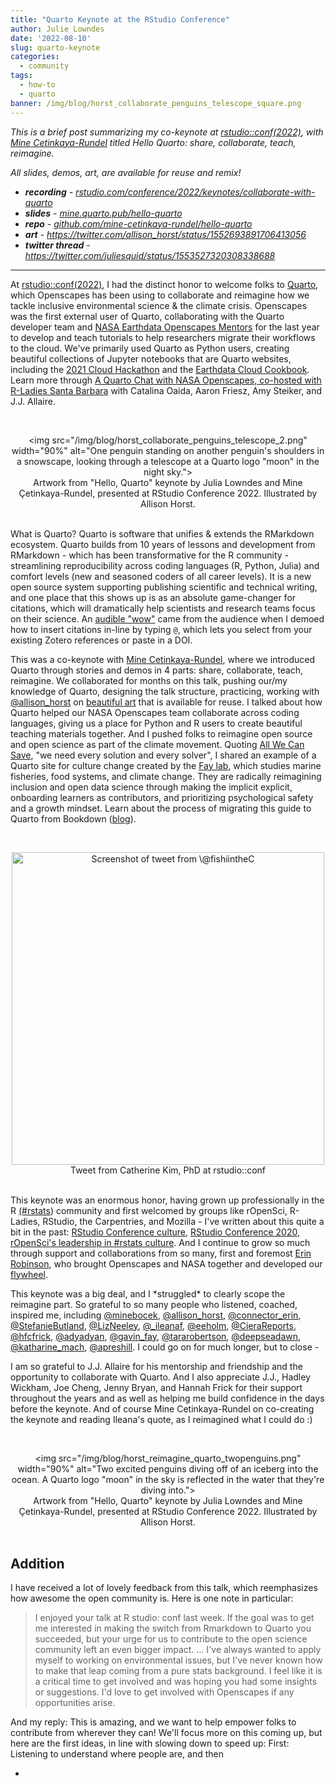 ```yaml
---
title: "Quarto Keynote at the RStudio Conference"
author: Julie Lowndes
date: '2022-08-10'
slug: quarto-keynote
categories:
  - community
tags:
  - how-to
  - quarto
banner: /img/blog/horst_collaborate_penguins_telescope_square.png
---
```


*This is a brief post summarizing my co-keynote at [rstudio::conf(2022)](https://www.rstudio.com/conference/), with [Mine Cetinkaya-Rundel](https://twitter.com/minebocek) titled Hello Quarto: share, collaborate, teach, reimagine.*

*All slides, demos, art, are available for reuse and remix!*

- ***recording*** *- [rstudio.com/conference/2022/keynotes/collaborate-with-quarto](https://www.rstudio.com/conference/2022/keynotes/collaborate-with-quarto/)*
-   ***slides*** - *[mine.quarto.pub/hello-quarto](https://mine.quarto.pub/hello-quarto)*
-   ***repo*** - *[github.com/mine-cetinkaya-rundel/hello-quarto](https://github.com/mine-cetinkaya-rundel/hello-quarto)*
-   ***art*** - *<https://twitter.com/allison_horst/status/1552693891706413056>*
-   ***twitter thread*** - *<https://twitter.com/juliesquid/status/1553527320308338688>*

----

At [rstudio::conf(2022)](https://www.rstudio.com/conference/), I had the distinct honor to welcome folks to [Quarto](https://quarto.org), which Openscapes has been using to collaborate and reimagine how we tackle inclusive environmental science & the climate crisis. Openscapes was the first external user of Quarto, collaborating with the Quarto developer team and [NASA Earthdata Openscapes Mentors](https://nasa-openscapes.github.io) for the last year to develop and teach tutorials to help researchers migrate their workflows to the cloud. We've primarily used Quarto as Python users, creating beautiful collections of Jupyter notebooks that are Quarto websites, including the [2021 Cloud Hackathon](https://nasa-openscapes.github.io/2021-Cloud-Hackathon/) and the [Earthdata Cloud Cookbook](https://nasa-openscapes.github.io/earthdata-cloud-cookbook/). Learn more through [A Quarto Chat with NASA Openscapes, co-hosted with R-Ladies Santa Barbara](https://www.openscapes.org/blog/2022/06/22/hello-quarto/) with Catalina Oaida, Aaron Friesz, Amy Steiker, and J.J. Allaire.

<br> <center> <a><img src="/img/blog/horst_collaborate_penguins_telescope_2.png" width="90%" alt="One penguin standing on another penguin's shoulders in a snowscape, looking through a telescope at a Quarto logo "moon" in the night sky."></a> <figcaption> Artwork from "Hello, Quarto" keynote by Julia Lowndes and Mine Çetinkaya-Rundel, presented at RStudio Conference 2022. Illustrated by Allison Horst.</figcaption> </center> <br>

What is Quarto? Quarto is software that unifies & extends the RMarkdown ecosystem. Quarto builds from 10 years of lessons and development from RMarkdown - which has been transformative for the R community - streamlining reproducibility across coding languages (R, Python, Julia) and comfort levels (new and seasoned coders of all career levels). It is a new open source system supporting publishing scientific and technical writing, and one place that this shows up is as an absolute game-changer for citations, which will dramatically help scientists and research teams focus on their science. An [audible "wow"](https://twitter.com/hadleywickham/status/1553382131816095746) came from the audience when I demoed how to insert citations in-line by typing `@`, which lets you select from your existing Zotero references or paste in a DOI. 

This was a co-keynote with [Mine Cetinkaya-Rundel](https://twitter.com/minebocek), where we introduced Quarto through stories and demos in 4 parts: share, collaborate, teach, reimagine. We collaborated for months on this talk, pushing our/my knowledge of Quarto, designing the talk structure, practicing, working with [@allison_horst](https://twitter.com/allison_horst) on [beautiful art](https://github.com/allisonhorst/stats-illustrations) that is available for reuse. I talked about how Quarto helped our NASA Openscapes team collaborate across coding languages, giving us a place for Python and R users to create beautiful teaching materials together. And I pushed folks to reimagine open source and open science as part of the climate movement. Quoting [All We Can Save](https://www.allwecansave.earth/), "we need every solution and every solver", I shared an example of a Quarto site for culture change created by the [Fay lab](https://thefaylab.github.io/lab-manual/), which studies marine fisheries, food systems, and climate change. They are radically reimagining inclusion and open data science through making the implicit explicit, onboarding learners as contributors, and prioritizing psychological safety and a growth mindset. Learn about the process of migrating this guide to Quarto from Bookdown ([blog](https://www.openscapes.org/blog/2022/07/21/quarto-migrate/)).

<br> <center> <a href="https://twitter.com/fishiintheC/status/1552663639370469376"><img src="/img/blog/tweet-fishiintheC-rstudioconf.png" width="500px" alt="Screenshot of tweet from \@fishiintheC"></a> <figcaption>Tweet from Catherine Kim, PhD at rstudio::conf</figcaption></center> <br>

This keynote was an enormous honor, having grown up professionally in the R [(#rstats](https://twitter.com/hashtag/rstats?src=hashtag_click)) community and first welcomed by groups like rOpenSci, R-Ladies, RStudio, the Carpentries, and Mozilla - I've written about this quite a bit in the past: [RStudio Conference culture](https://www.openscapes.org/blog/2019/02/19/rstudioconf/), [RStudio Conference 2020](https://www.openscapes.org/blog/2020/02/04/rstudioconf-2020/), [rOpenSci's leadership in #rstats culture](https://www.openscapes.org/blog/2020/02/21/ropensci-leadership/). And I continue to grow so much through support and collaborations from so many, first and foremost [Erin Robinson](https://twitter.com/connector_erin), who brought Openscapes and NASA together and developed our [flywheel](https://openscapes.org/approach). 

This keynote was a big deal, and I \*struggled\* to clearly scope the reimagine part. So grateful to so many people who listened, coached, inspired me, including [@minebocek](https://twitter.com/minebocek), [@allison_horst](https://twitter.com/allison_horst), [@connector_erin](https://twitter.com/connector_erin), [@StefanieButland](https://twitter.com/StefanieButland), [@LizNeeley](https://twitter.com/LizNeeley), [@_ileanaf](https://twitter.com/_ileanaf), [@eeholm](https://twitter.com/eeholm), [@CieraReports](https://twitter.com/CieraReports), [@hfcfrick](https://twitter.com/hfcfrick), [@adyadyan](https://twitter.com/adyadyan), [@gavin_fay](https://twitter.com/gavin_fay), [@tararobertson](https://twitter.com/tararobertson), [@deepseadawn](https://twitter.com/deepseadawn), [@katharine_mach](https://twitter.com/katharine_mach), [@apreshill](https://twitter.com/apreshill). I could go on for much longer, but to close - 

I am so grateful to J.J. Allaire for his mentorship and friendship and the opportunity to collaborate with Quarto. And I also appreciate J.J., Hadley Wickham, Joe Cheng, Jenny Bryan, and Hannah Frick for their support throughout the years and as well as helping me build confidence in the days before the keynote. And of course Mine Cetinkaya-Rundel on co-creating the keynote and reading Ileana's quote, as I reimagined what I could do :) 

<br> <center> <a><img src="/img/blog/horst_reimagine_quarto_twopenguins.png" width="90%" alt="Two excited penguins diving off of an iceberg into the ocean. A Quarto logo "moon" in the sky is reflected in the water that they're diving into."></a> <figcaption>Artwork from "Hello, Quarto" keynote by Julia Lowndes and Mine Çetinkaya-Rundel, presented at RStudio Conference 2022. Illustrated by Allison Horst.</figcaption> </center> <br>

## Addition

I have received a lot of lovely feedback from this talk, which reemphasizes how awesome the open community is. Here is one note in particular:

> I enjoyed your talk at R studio: conf last week. If the goal was to get me interested in making the switch from Rmarkdown to Quarto you succeeded, but your urge for us to contribute to the open science community left an even bigger impact. ... I've always wanted to apply myself to working on environmental issues, but I've never known how to make that leap coming from a pure stats background. I feel like it is a critical time to get involved and was hoping you had some insights or suggestions. I'd love to get involved with Openscapes if any opportunities arise.

And my reply: This is amazing, and we want to help empower folks to contribute from wherever they can! We'll focus more on this coming up, but here are the first ideas, in line with slowing down to speed up: First: Listening to understand where people are, and then

-   

